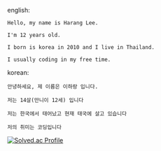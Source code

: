 english:

    Hello, my name is Harang Lee.

    I'm 12 years old.

    I born is korea in 2010 and I live in Thailand.

    I usually coding in my free time.

korean:

    안녕하세요, 제 이름은 이하랑 입니다.

    저는 14살(만니이 12세) 입니다

    저는 한국에서 태어났고 현재 태국에 살고 있습니다

    저의 취미는 코딩입니다

[![Solved.ac Profile](http://mazassumnida.wtf/api/v2/generate_badge?boj=harang7447)](https://solved.ac/harang7447/)
